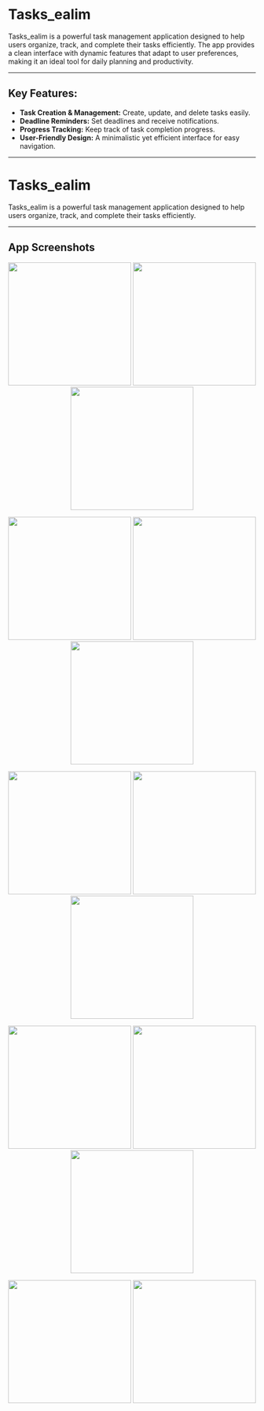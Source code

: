 # Tasks_ealim

Tasks_ealim is a powerful task management application designed to help users organize, track, and complete their tasks efficiently. The app provides a clean interface with dynamic features that adapt to user preferences, making it an ideal tool for daily planning and productivity.

---

## Key Features:
- **Task Creation & Management:** Create, update, and delete tasks easily.
- **Deadline Reminders:** Set deadlines and receive notifications.
- **Progress Tracking:** Keep track of task completion progress.
- **User-Friendly Design:** A minimalistic yet efficient interface for easy navigation.

---
# Tasks_ealim

Tasks_ealim is a powerful task management application designed to help users organize, track, and complete their tasks efficiently.

---

## App Screenshots

<p align="center">
  <img src="https://github.com/user-attachments/assets/a49943f3-6004-4021-a09d-0f948e37c015" width="250"/>
  <img src="https://github.com/user-attachments/assets/ef4713bc-45f7-4283-bdd4-bc5a875e2dff" width="250"/>
  <img src="https://github.com/user-attachments/assets/59f7ac81-e5bc-4543-b488-00a3cb89a516" width="250"/>
</p>

<p align="center">
  <img src="https://github.com/user-attachments/assets/f6925f80-566a-461d-8f9b-655b8048c212" width="250"/>
  <img src="https://github.com/user-attachments/assets/92569e1e-8e55-4733-8ad0-bf177a3fc150" width="250"/>
  <img src="https://github.com/user-attachments/assets/7a4f799c-1466-4e4a-8447-236fb77460e9" width="250"/>
</p>

<p align="center">
  <img src="https://github.com/user-attachments/assets/2a8315bf-01dd-4fa7-8505-4683eaecaf7e" width="250"/>
  <img src="https://github.com/user-attachments/assets/b4e26666-3a0d-4242-a1d9-9a5ad970764d" width="250"/>
  <img src="https://github.com/user-attachments/assets/b2438faa-fdd5-4b33-93b9-a73b83fed869" width="250"/>
</p>

<p align="center">
  <img src="https://github.com/user-attachments/assets/d6bdfe3a-1918-410e-831f-f8a07585c49c" width="250"/>
  <img src="https://github.com/user-attachments/assets/d626c1f6-4423-4be7-a5ef-087acb509a8c" width="250"/>
  <img src="https://github.com/user-attachments/assets/43b53b9c-20c6-4b20-a4b5-38039dbb82c6" width="250"/>
</p>

<p align="center">
  <img src="https://github.com/user-attachments/assets/5a203e24-1ee4-4c3a-b5b3-d8a929dec017" width="250"/>
  <img src="https://github.com/user-attachments/assets/7c859586-b971-485f-adb1-115d552f3640" width="250"/>
</p>
